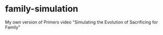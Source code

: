 # family-simulation
My own version of Primers video "Simulating the Evolution of Sacrificing for Family"

